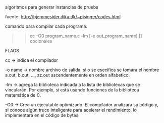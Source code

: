 algoritmos para generar instancias de prueba

fuente:
http://hjemmesider.diku.dk/~pisinger/codes.html

comando para compilar cada programa:
>> cc -O0 program_name.c -lm [-o out_program_name]
[] opcionales 

FLAGS

cc -> indica el compilador

-o name -> nombre archivo de salida, si o se esecifica se tomara el nombre a.out, b.out, ..., zz.out ascendentemente en orden alfabetico.

-lm -> agrega la biblioteca indicada a la lista de bibliotecas que se vincularán. Por ejemplo, si está usando funciones de la biblioteca matemática de C.

-O0 -> Crea un ejecutable optimizado. El compilador analizará su código y, si conoce algún truco inteligente para acelerar el rendimiento, lo implementará en el código de bytes.



